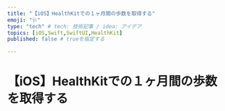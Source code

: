 ```yaml
---
title: "【iOS】HealthKitでの１ヶ月間の歩数を取得する"
emoji: "🩺"
type: "tech" # tech: 技術記事 / idea: アイデア
topics: [iOS,Swift,SwiftUI,HealthKit]
published: false # trueを指定する

---
```



# 【iOS】HealthKitでの１ヶ月間の歩数を取得する


